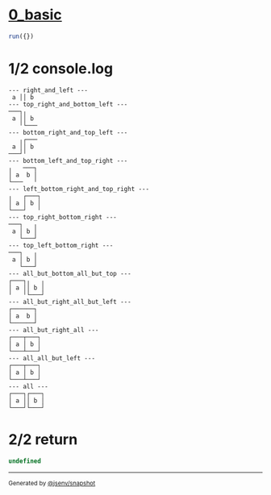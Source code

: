 # [0_basic](../../table_2_cells_same_row.test.mjs#L131)

```js
run({})
```

# 1/2 console.log

```console
--- right_and_left ---
 a ││ b 
--- top_right_and_bottom_left ---
───┐╷   
 a ││ b 
   ╵└───
--- bottom_right_and_top_left ---
   ╷┌───
 a ││ b 
───┘╵   
--- bottom_left_and_top_right ---
╷   ───┐
│ a  b │
└───   ╵
--- left_bottom_right_and_top_right ---
╷   ┌───┐
│ a │ b │
└───┘   ╵
--- top_right_bottom_right ---
───┐   ╷
 a │ b │
   └───┘
--- top_left_bottom_right ---
───┐   ╷
 a │ b │
   └───┘
--- all_but_bottom_all_but_top ---
┌───┐╷   ╷
│ a ││ b │
╵   ╵└───┘
--- all_but_right_all_but_left ---
┌──────┐
│ a  b │
└──────┘
--- all_but_right_all ---
┌───┬───┐
│ a │ b │
└───┴───┘
--- all_all_but_left ---
┌───┬───┐
│ a │ b │
└───┴───┘
--- all ---
┌───┐┌───┐
│ a ││ b │
└───┘└───┘
```

# 2/2 return

```js
undefined
```

---

<sub>
  Generated by <a href="https://github.com/jsenv/core/tree/main/packages/tooling/snapshot">@jsenv/snapshot</a>
</sub>
